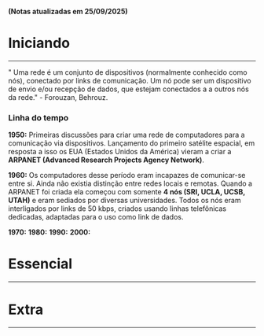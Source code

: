 **(Notas atualizadas em 25/09/2025)**
# Iniciando
---
" Uma rede é um conjunto de dispositivos (normalmente conhecido como nós), conectado por links de comunicação. Um nó pode ser um dispositivo de envio e/ou recepção de dados, que estejam conectados a a outros nós da rede." - Forouzan, Behrouz.

### Linha do tempo

**1950:** Primeiras discussões para criar uma rede de computadores para a comunicação via dispositivos. Lançamento do primeiro satélite espacial, em resposta a isso os EUA (Estados Unidos da América) vieram a criar a **ARPANET (Advanced Research Projects Agency Network)**.

**1960:** Os computadores desse período eram incapazes de comunicar-se entre si. Ainda não existia distinção entre redes locais e remotas.  Quando a ARPANET foi criada ela começou com somente **4 nós (SRI, UCLA, UCSB, UTAH)** e eram sediados por diversas universidades. Todos os nós eram interligados por links de 50 kbps, criados usando linhas telefônicas dedicadas, adaptadas para o uso como link de dados.

**1970:**
**1980:**
**1990:**
**2000:**

# Essencial
---
# Extra
---
